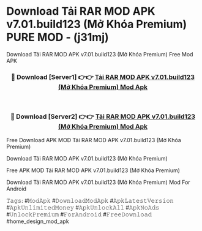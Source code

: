 # Download Tải RAR MOD APK v7.01.build123 (Mở Khóa Premium) PURE MOD - (j31mj)
Download Tải RAR MOD APK v7.01.build123 (Mở Khóa Premium) Free Mod APK

<div align="center">
<h3>🔴 Download [Server1] 👉👉 <a href="https://apk-comot.site?title=Tải_RAR_MOD_APK_v7.01.build123_(Mở_Khóa_Premium)">Tải RAR MOD APK v7.01.build123 (Mở Khóa Premium) Mod Apk</a></h3><br>

<h3>🔴 Download [Server2] 👉👉 <a href="https://apk-comot.site?title=Tải_RAR_MOD_APK_v7.01.build123_(Mở_Khóa_Premium)">Tải RAR MOD APK v7.01.build123 (Mở Khóa Premium) Mod Apk</a></h3>
</div>


Free Download APK MOD Tải RAR MOD APK v7.01.build123 (Mở Khóa Premium)

Download Tải RAR MOD APK v7.01.build123 (Mở Khóa Premium) 

Free APK MOD Tải RAR MOD APK v7.01.build123 (Mở Khóa Premium) 

Download Tải RAR MOD APK v7.01.build123 (Mở Khóa Premium) Mod For Android

𝚃𝚊𝚐𝚜: #𝙼𝚘𝚍𝙰𝚙𝚔 #𝙳𝚘𝚠𝚗𝚕𝚘𝚊𝚍𝙼𝚘𝚍𝙰𝚙𝚔 #𝙰𝚙𝚔𝙻𝚊𝚝𝚎𝚜𝚝𝚅𝚎𝚛𝚜𝚒𝚘𝚗 #𝙰𝚙𝚔𝚄𝚗𝚕𝚒𝚖𝚒𝚝𝚎𝚍𝙼𝚘𝚗𝚎𝚢 #𝙰𝚙𝚔𝚄𝚗𝚕𝚘𝚌𝚔𝙰𝚕𝚕 #𝙰𝚙𝚔𝙽𝚘𝙰𝚍𝚜 #𝚄𝚗𝚕𝚘𝚌𝚔𝙿𝚛𝚎𝚖𝚒𝚞𝚖 #𝙵𝚘𝚛𝙰𝚗𝚍𝚛𝚘𝚒𝚍 #𝙵𝚛𝚎𝚎𝙳𝚘𝚠𝚗𝚕𝚘𝚊𝚍 #home_design_mod_apk